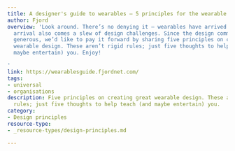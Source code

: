 ```yaml
---
title: A designer's guide to wearables – 5 principles for the wearable revolution
author: Fjord
overview: 'Look around. There’s no denying it – wearables have arrived. But with their
  arrival also comes a slew of design challenges. Since the design community is often
  generous, we’d like to pay it forward by sharing five principles on creating great
  wearable design. These aren’t rigid rules; just five thoughts to help teach (and
  maybe entertain) you. Enjoy!

'
link: https://wearablesguide.fjordnet.com/
tags:
- universal
- organisations
description: Five principles on creating great wearable design. These aren’t rigid
  rules; just five thoughts to help teach (and maybe entertain) you.
category:
- Design principles
resource-type:
- _resource-types/design-principles.md

---
```

